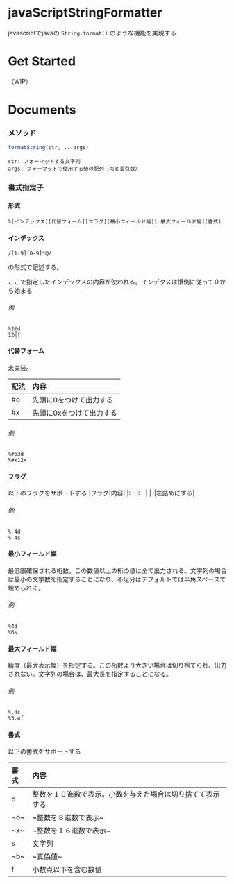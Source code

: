 # javaScriptStringFormatter
javascriptでjavaの `String.format()` のような機能を実現する

# Get Started
（WIP）

# Documents
### メソッド
~~~java Script
formatString(str, ...args)
~~~

```
str: フォーマットする文字列
args: フォーマットで使用する値の配列（可変長引数）
```

### 書式指定子
#### 形式
```
%[インデックス][代替フォーム][フラグ][最小フィールド幅][.最大フィールド幅](書式)
```

#### インデックス
~~~regex
/[1-9][0-9]*@/
~~~
の形式で記述する。

ここで指定したインデックスの内容が使われる。インデクスは慣例に従って０から始まる

###### 例
```
%2@d
12@f
```

#### 代替フォーム
未実装。

|記法|内容|
|:--|:--|
|#o|先頭に0をつけて出力する|
|#x|先頭に0xをつけて出力する|

###### 例
```
%#o3d
%#x12x
```

#### フラグ
以下のフラグをサポートする
|フラグ|内容|
|:--|:--|
|-|左詰めにする|

###### 例
```
%-4d
%-4s
```

#### 最小フィールド幅
最低限確保される桁数。この数値以上の桁の値は全て出力される。文字列の場合は最小の文字数を指定することになり、不足分はデフォルトでは半角スペースで埋められる。

###### 例
```
%4d
%6s
```

#### 最大フィールド幅
精度（最大表示幅）を指定する。この桁数より大きい場合は切り捨てられ、出力されない。文字列の場合は、最大長を指定することになる。

###### 例
```
%.4s
%5.4f
```


#### 書式
以下の書式をサポートする

|書式|内容|
|:--|:--|
|d|整数を１０進数で表示。小数を与えた場合は切り捨てて表示する|
|~o~|~整数を８進数で表示~|
|~x~|~整数を１６進数で表示~|
|s|文字列|
|~b~|~真偽値~|
|f|小数点以下を含む数値|